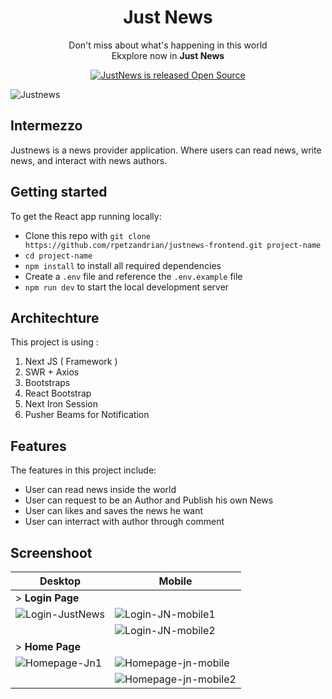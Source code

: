 <h1  align="center">Just News</h1>


<p  align="center">Don't miss about what's happening in this world<br/>Ekxplore now in <strong>Just News</strong>
</p>


<p  align="center"> 
    <a  href="https://github.com/rpetzandrian/justnews-frontend">
        <img  src="https://img.shields.io/badge/-Open%20Source-blue"  alt="JustNews is released Open Source"  />
    </a>
</p>

![Justnews](https://user-images.githubusercontent.com/74188254/132126693-d3cd0dc5-d1f8-478f-a05f-1a2bb79f5581.png)


## Intermezzo

Justnews is a news provider application. Where users can read news, write news, and interact with news authors.

## Getting started

To get the React app running locally:

* Clone this repo with `git clone https://github.com/rpetzandrian/justnews-frontend.git project-name`
* `cd project-name`
* `npm install` to install all required dependencies
* Create a `.env` file and reference the `.env.example` file
* `npm run dev` to start the local development server

## Architechture

This project is using :
1. Next JS ( Framework )
2. SWR + Axios
3. Bootstraps
4. React Bootstrap
5. Next Iron Session
6. Pusher Beams for Notification

## Features
The features in this project include:
- User can read news inside the world
- User can request to be an Author and Publish his own News
- User can likes and saves the news he want
- User can interract with author through comment

## Screenshoot

| Desktop  | Mobile |
| - | - |
|> **Login Page**|
| ![Login-JustNews](https://user-images.githubusercontent.com/74188254/121775071-938ae200-cbaf-11eb-9108-ef42d4ec865c.png)  | ![Login-JN-mobile1](https://user-images.githubusercontent.com/74188254/121775085-aac9cf80-cbaf-11eb-9ba0-8db7775b5a20.png) |
|   | ![Login-JN-mobile2](https://user-images.githubusercontent.com/74188254/121775078-a1d8fe00-cbaf-11eb-847e-35f240a7c2bb.png)
|> **Home Page**|
| ![Homepage-Jn1](https://user-images.githubusercontent.com/74188254/121775104-d3ea6000-cbaf-11eb-91db-1a2186515b2f.png) | ![Homepage-jn-mobile](https://user-images.githubusercontent.com/74188254/121775116-e1074f00-cbaf-11eb-9c73-27ddf15f78e7.png) |
|   | ![Homepage-jn-mobile2](https://user-images.githubusercontent.com/74188254/121775135-f7150f80-cbaf-11eb-81e2-ec690dd87a13.png) |

